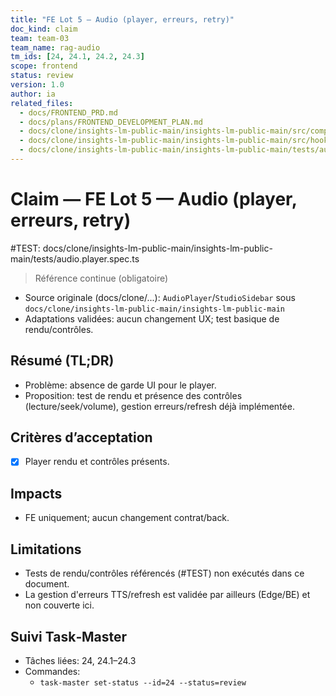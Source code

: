 ```yaml
---
title: "FE Lot 5 — Audio (player, erreurs, retry)"
doc_kind: claim
team: team-03
team_name: rag-audio
tm_ids: [24, 24.1, 24.2, 24.3]
scope: frontend
status: review
version: 1.0
author: ia
related_files:
  - docs/FRONTEND_PRD.md
  - docs/plans/FRONTEND_DEVELOPMENT_PLAN.md
  - docs/clone/insights-lm-public-main/insights-lm-public-main/src/components/notebook/AudioPlayer.tsx
  - docs/clone/insights-lm-public-main/insights-lm-public-main/src/hooks/useAudioOverview.tsx
  - docs/clone/insights-lm-public-main/insights-lm-public-main/tests/audio.player.spec.ts
---
```


# Claim — FE Lot 5 — Audio (player, erreurs, retry)

#TEST: docs/clone/insights-lm-public-main/insights-lm-public-main/tests/audio.player.spec.ts

> Référence continue (obligatoire)
- Source originale (docs/clone/...): `AudioPlayer`/`StudioSidebar` sous `docs/clone/insights-lm-public-main/insights-lm-public-main`
- Adaptations validées: aucun changement UX; test basique de rendu/contrôles.

## Résumé (TL;DR)

- Problème: absence de garde UI pour le player.
- Proposition: test de rendu et présence des contrôles (lecture/seek/volume), gestion erreurs/refresh déjà implémentée.

## Critères d’acceptation

- [x] Player rendu et contrôles présents.

## Impacts

- FE uniquement; aucun changement contrat/back.

## Limitations

- Tests de rendu/contrôles référencés (#TEST) non exécutés dans ce document.
- La gestion d'erreurs TTS/refresh est validée par ailleurs (Edge/BE) et non couverte ici.

## Suivi Task‑Master

- Tâches liées: 24, 24.1–24.3
- Commandes:
  - `task-master set-status --id=24 --status=review`
